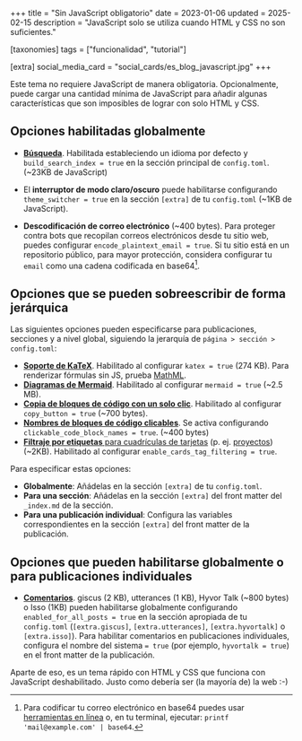 +++
title = "Sin JavaScript obligatorio"
date = 2023-01-06
updated = 2025-02-15
description = "JavaScript solo se utiliza cuando HTML y CSS no son suficientes."

[taxonomies]
tags = ["funcionalidad", "tutorial"]

[extra]
social_media_card = "social_cards/es_blog_javascript.jpg"
+++

Este tema no requiere JavaScript de manera obligatoria. Opcionalmente, puede cargar una cantidad mínima de JavaScript para añadir algunas características que son imposibles de lograr con solo HTML y CSS.

## Opciones habilitadas globalmente

- [**Búsqueda**](@/blog/mastering-tabi-settings/index.es.md#busqueda). Habilitada estableciendo un idioma por defecto y `build_search_index = true` en la sección principal de `config.toml`. (~23KB de JavaScript)

- El **interruptor de modo claro/oscuro** puede habilitarse configurando `theme_switcher = true` en la sección `[extra]` de tu `config.toml` (~1KB de JavaScript).

- **Descodificación de correo electrónico** (~400 bytes). Para proteger contra bots que recopilan correos electrónicos desde tu sitio web, puedes configurar `encode_plaintext_email = true`. Si tu sitio está en un repositorio público, para mayor protección, considera configurar tu `email` como una cadena codificada en base64[^1].

## Opciones que se pueden sobreescribir de forma jerárquica

Las siguientes opciones pueden especificarse para publicaciones, secciones y a nivel global, siguiendo la jerarquía de `página > sección > config.toml`:

- [**Soporte de KaTeX**](@/blog/markdown/index.es.md#katex). Habilitado al configurar `katex = true` (274 KB). Para renderizar fórmulas sin JS, prueba [MathML](https://developer.mozilla.org/docs/Web/MathML/).
- [**Diagramas de Mermaid**](@/blog/shortcodes/index.es.md#diagramas-de-mermaid). Habilitado al configurar `mermaid = true` (~2.5 MB).
- [**Copia de bloques de código con un solo clic**](@/blog/markdown/index.es.md#bloque-de-codigo). Habilitado al configurar `copy_button = true` (~700 bytes).
- [**Nombres de bloques de código clicables**](@/blog/shortcodes/index.es.md#mostrar-ruta-o-url). Se activa configurando `clickable_code_block_names = true`. (~400 bytes)
- [**Filtraje por etiquetas** para cuadrículas de tarjetas](@/blog/mastering-tabi-settings/index.es.md#filtrar-proyectos) (p. ej. [proyectos](@/projects/_index.es.md)) (~2KB). Habilitado al configurar `enable_cards_tag_filtering = true`.

Para especificar estas opciones:

- **Globalmente**: Añádelas en la sección `[extra]` de tu `config.toml`.
- **Para una sección**: Añádelas en la sección `[extra]` del front matter del `_index.md` de la sección.
- **Para una publicación individual**: Configura las variables correspondientes en la sección `[extra]` del front matter de la publicación.

## Opciones que pueden habilitarse globalmente o para publicaciones individuales

- [**Comentarios**](@/blog/comments/index.es.md). giscus (2 KB), utterances (1 KB), Hyvor Talk (~800 bytes) o Isso (1KB) pueden habilitarse globalmente configurando `enabled_for_all_posts = true` en la sección apropiada de tu `config.toml` (`[extra.giscus]`, `[extra.utterances]`, `[extra.hyvortalk]` o `[extra.isso]`). Para habilitar comentarios en publicaciones individuales, configura el nombre del sistema `= true` (por ejemplo, `hyvortalk = true`) en el front matter de la publicación.

Aparte de eso, es un tema rápido con HTML y CSS que funciona con JavaScript deshabilitado. Justo como debería ser (la mayoría de) la web :-)

[^1]: Para codificar tu correo electrónico en base64 puedes usar [herramientas en línea](https://www.base64encode.org/) o, en tu terminal, ejecutar: `printf 'mail@example.com' | base64`.
